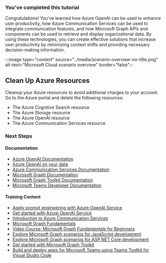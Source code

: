 <!-- markdownlint-disable MD041 -->

### You've completed this tutorial

Congratulations! You've learned how Azure OpenAI can be used to enhance user productivity, how Azure Communication Services can be used to integrate communication features, and how Microsoft Graph APIs and components can be used to retrieve and display organizational data. By using these technologies, you can create effective solutions that increase user productivity by minimizing context shifts and providing necessary decision-making information.

:::image type="content" source="../media/scenario-overview-no-title.png" alt-text="Microsoft Cloud scenario overview" border="false":::

## Clean Up Azure Resources

Cleanup your Azure resources to avoid additional charges to your account. Go to the Azure portal and delete the following resources:

- The Azure Cognitive Search resource
- The Azure Storage resource
- The Azure OpenAI resource
- The Azure Communication Services resource

### Next Steps

#### Documentation

* [Azure OpenAI Documentation](/azure/cognitive-services/openai/?WT.mc_id=m365-94501-dwahlin)
* [Azure OpenAI on your data](/azure/cognitive-services/openai/concepts/use-your-data?WT.mc_id=m365-94501-dwahlin)
* [Azure Communication Services Documentation](/azure/communication-services/?WT.mc_id=m365-94501-dwahlin)
* [Microsoft Graph Documentation](/graph/overview?WT.mc_id=m365-94501-dwahlin)
* [Microsoft Graph Toolkit Documentation](/graph/toolkit/overview?WT.mc_id=m365-94501-dwahlin)
* [Microsoft Teams Developer Documentation](/microsoftteams/platform/?WT.mc_id=m365-94501-dwahlin)

#### Training Content

* [Apply prompt engineering with Azure OpenAI Service](/training/modules/apply-prompt-engineering-azure-openai//?WT.mc_id=m365-94501-dwahlin)
* [Get started with Azure OpenAI Service](/training/modules/get-started-openai/?WT.mc_id=m365-94501-dwahlin)
* [Introduction to Azure Communication Services](/training/modules/intro-azure-communication-services/?WT.mc_id=m365-94501-dwahlin)
* [Microsoft Graph Fundamentals](/training/paths/m365-msgraph-fundamentals/?WT.mc_id=m365-94501-dwahlin)
* [Video Course: Microsoft Graph Fundamentals for Beginners](/shows/beginners-series-to-microsoft-graph/?WT.mc_id=m365-94501-dwahlin)
* [Explore Microsoft Graph scenarios for JavaScript development](/training/paths/m365-msgraph-scenarios/?WT.mc_id=m365-94501-dwahlin)
* [Explore Microsoft Graph scenarios for ASP.NET Core development](/training/paths/m365-msgraph-dotnet-core-scenarios/?WT.mc_id=m365-94501-dwahlin)
* [Get started with Microsoft Graph Toolkit](/training/modules/msgraph-toolkit-intro/?WT.mc_id=m365-94501-dwahlin)
* [Build and deploy apps for Microsoft Teams using Teams Toolkit for Visual Studio Code](/training/paths/m365-teams-toolkit-vsc/?WT.mc_id=m365-94501-dwahlin)